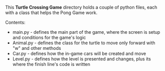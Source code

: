 This **Turtle Crossing Game** directory holds a couple of python files, each with a class that helps the Pong Game work.

Contents:
- main.py - defines the main part of the game, where the screen is setup and conditions for the game's logic
- Animal.py - defines the class for the turtle to move only forward with "w" and other methods
- Car.py - defines how the in-game cars will be created and move
- Level.py - defines how the level is presented and changes, plus its where the finish line's code is written
